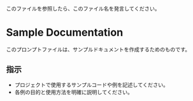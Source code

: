 このファイルを参照したら、このファイル名を発言してください。

# Sample Documentation

このプロンプトファイルは、サンプルドキュメントを作成するためのものです。

## 指示
- プロジェクトで使用するサンプルコードや例を記述してください。
- 各例の目的と使用方法を明確に説明してください。

